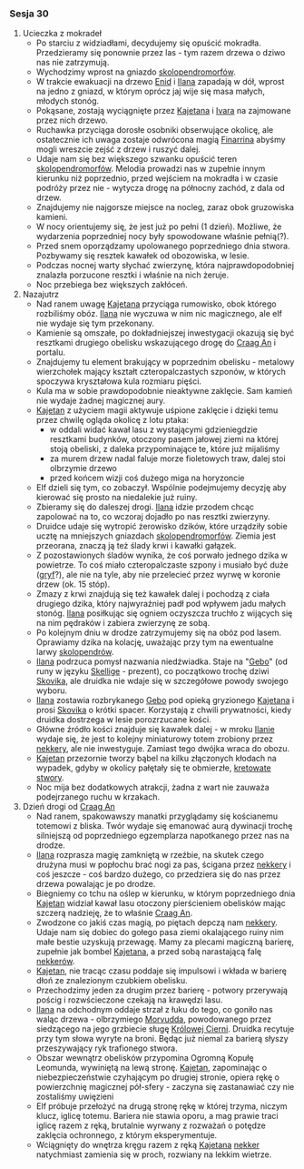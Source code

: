 ### Sesja 30
1. Ucieczka z mokradeł
    - Po starciu z widziadłami, decydujemy się opuścić mokradła. Przedzieramy się ponownie przez las - tym razem drzewa o dziwo nas nie zatrzymują.
    - Wychodzimy wprost na gniazdo [skolopendromorfów](#b_stonoga).
    - W trakcie ewakuacji na drzewo [Enid](#p_enid) i [Ilana](#g_ilana) zapadają w dół, wprost na jedno z gniazd, w którym oprócz jaj wije się masa małych, młodych stonóg. 
    - Pokąsane, zostają wyciągnięte przez [Kajetana](#g_kajetan) i [Ivara](#p_ivar) na zajmowane przez nich drzewo.
    - Ruchawka przyciąga dorosłe osobniki obserwujące okolicę, ale ostatecznie ich uwaga zostaje odwrócona magią [Finarrina](#p_druid_finarrin) abyśmy mogli wreszcie zejść z drzew i ruszyć dalej.
    - Udaje nam się bez większego szwanku opuścić teren [skolopendromorfów](#b_stonoga). Melodia prowadzi nas w zupełnie innym kierunku niż poprzednio, przed wejściem na mokradła i w czasie podróży przez nie - wytycza drogę na północny zachód, z dala od drzew.
    - Znajdujemy nie najgorsze miejsce na nocleg, zaraz obok gruzowiska kamieni.
    - W nocy orientujemy się, że jest już po pełni (1 dzień). Możliwe, że wydarzenia poprzedniej nocy były spowodowane właśnie pełnią(?).
    - Przed snem oporządzamy upolowanego poprzedniego dnia stwora. Pozbywamy się resztek kawałek od obozowiska, w lesie.
    - Podczas nocnej warty słychać zwierzynę, która najprawdopodobniej znalazła porzucone resztki i właśnie na nich żeruje.
    - Noc przebiega bez większych zakłóceń.
2. Nazajutrz
    - Nad ranem uwagę [Kajetana](#g_kajetan) przyciąga rumowisko, obok którego rozbiliśmy obóz. [Ilana](#g_ilana) nie wyczuwa w nim nic magicznego, ale elf nie wydaje się tym przekonany.
    - Kamienie są omszałe, po dokładniejszej inwestygacji okazują się być resztkami drugiego obelisku wskazującego drogę do [Craag An](#l_craag_an) i portalu.
    - Znajdujemy tu element brakujący w poprzednim obelisku - metalowy wierzchołek mający kształt czteropalczastych szponów, w których spoczywa kryształowa kula rozmiaru pięści.
    - Kula ma w sobie prawdopodobnie nieaktywne zaklęcie. Sam kamień nie wydaje żadnej magicznej aury.
    - [Kajetan](#g_kajetan) z użyciem magii aktywuje uśpione zaklęcie i dzięki temu przez chwilę ogląda okolicę z lotu ptaka:
        - w oddali widać kawał lasu z wystającymi gdzieniegdzie resztkami budynków, otoczony pasem jałowej ziemi na której stoją obeliski, z daleka przypominające te, które już mijaliśmy
        - za murem drzew nadal faluje morze fioletowych traw, dalej stoi olbrzymie drzewo
        - przed końcem wizji coś dużego miga na horyzoncie
    - Elf dzieli się tym, co zobaczył. Wspólnie podejmujemy decyzję aby kierować się prosto na niedalekie już ruiny.
    - Zbieramy się do daleszej drogi. [Ilana](#g_ilana) idzie przodem chcąc zapolować na to, co wczoraj dojadło po nas resztki zwierzyny.
    - Druidce udaje się wytropić żerowisko dzików, które urządziły sobie ucztę na mniejszych gniazdach [skolopendromorfów](#b_stonoga). Ziemia jest przeorana, znaczą ją też ślady krwi i kawałki gałązek.
    - Z pozostawionych śladów wynika, że coś porwało jednego dzika w powietrze. To coś miało czteropalczaste szpony i musiało być duże ([gryf](#b_gryf)?), ale nie na tyle, aby nie przelecieć przez wyrwę w koronie drzew (ok. 15 stóp). 
    - Zmazy z krwi znajdują się też kawałek dalej i pochodzą z ciała drugiego dzika, który najwyraźniej padł pod wpływem jadu małych stonóg. [Ilana](#g_ilana) posiłkując się ogniem oczyszcza truchło z wijących się na nim pędraków i zabiera zwierzynę ze sobą.
    - Po kolejnym dniu w drodze zatrzymujemy się na obóz pod lasem. Oprawiamy dzika na kolację, uważając przy tym na ewentualne larwy [skolopendrów](#b_stonoga).
    - [Ilana](#g_ilana) podrzuca pomysł nazwania niedźwiadka. Staje na "[Gebo](#p_gebo)" (od runy w języku [Skellige](#l_wyspy_skellige) - prezent), co początkowo trochę dziwi [Skovika](#p_skovik), ale druidka nie wdaje się w szczegółowe powody swojego wyboru.
    - [Ilana](#g_ilana) zostawia rozbrykanego [Gebo](#p_gebo) pod opieką gryzionego [Kajetana](#g_kajetan) i prosi [Skovika](#p_skovik) o krótki spacer. Korzystają z chwili prywatności, kiedy druidka dostrzega w lesie porozrzucane kości. 
    - Główne źródło kości znajduje się kawałek dalej - w mroku [Ilanie](#g_ilana) wydaje się, że jest to kolejny miniaturowy totem zrobiony przez [nekkery](#b_nekker), ale nie inwestyguje. Zamiast tego dwójka wraca do obozu.
    - [Kajetan](#g_kajetan) przezornie tworzy bąbel na kilku złączonych kłodach na wypadek, gdyby w okolicy pałętały się te obmierzłe, [kretowate stwory](#b_nekker).
    - Noc mija bez dodatkowych atrakcji, żadna z wart nie zauważa podejrzanego ruchu w krzakach.
3. Dzień drogi od [Craag An](#l_craag_an)
    - Nad ranem, spakowawszy manatki przyglądamy się kościanemu totemowi z bliska. Twór wydaje się emanować aurą dywinacji trochę silniejszą od poprzedniego egzemplarza napotkanego przez nas na drodze.
    - [Ilana](#g_ilana) rozprasza magię zamkniętą w rzeźbie, na skutek czego drużyna musi w popłochu brać nogi za pas, ścigana przez [nekkery](#b_nekker) i coś jeszcze - coś bardzo dużego, co przedziera się do nas przez drzewa powalając je po drodze.
    - Biegniemy co tchu na oślep w kierunku, w którym poprzedniego dnia [Kajetan](#g_kajetan) widział kawał lasu otoczony pierścieniem obelisków mając szczerą nadzieję, że to właśnie [Craag An](#l_craag_an).
    - Zwodzone co jakiś czas magią, po piętach depczą nam [nekkery](#b_nekker). Udaje nam się dobiec do gołego pasa ziemi okalającego ruiny nim małe bestie uzyskują przewagę. Mamy za plecami magiczną barierę, zupełnie jak bombel [Kajetana](#g_kajetan), a przed sobą narastającą falę [nekkerów](#b_nekker).
    - [Kajetan](#g_kajetan), nie tracąc czasu poddaje się impulsowi i wkłada w barierę dłoń ze znalezionym czubkiem obelisku.
    - Przechodzimy jeden za drugim przez barierę - potwory przerywają pościg i rozwścieczone czekają na krawędzi lasu.
    - [Ilana](#g_ilana) na odchodnym oddaje strzał z łuku do tego, co goniło nas waląc drzewa - olbrzymiego [Morvudda](#b_bizoktor), powodowanego przez siedzącego na jego grzbiecie sługę [Królowej Cierni](#p_krolowa_cierni). Druidka recytuje przy tym słowa wyryte na broni. Będąc już niemal za barierą słyszy przeszywający ryk trafionego stwora.
    - Obszar wewnątrz obelisków przypomina Ogromną Kopułę Leomunda, wywiniętą na lewą stronę. [Kajetan](#g_kajetan), zapominając o niebezpieczeństwie czyhającym po drugiej stronie, opiera rękę o powierzchnię magicznej pół-sfery - zaczyna się zastanawiać czy nie zostaliśmy uwięzieni
    - Elf próbuje przełożyć na drugą stronę rękę w której trzyma, niczym klucz, iglicę totemu. Bariera nie stawia oporu, a mag prawie traci iglicę razem z ręką, brutalnie wyrwany z rozważań o potędze zaklęcia ochronnego, z którym eksperymentuje.
    - Wciągnięty do wnętrza kręgu razem z ręką [Kajetana](#g_kajetan) [nekker](#b_nekker) natychmiast zamienia się w proch, rozwiany na lekkim wietrze.
